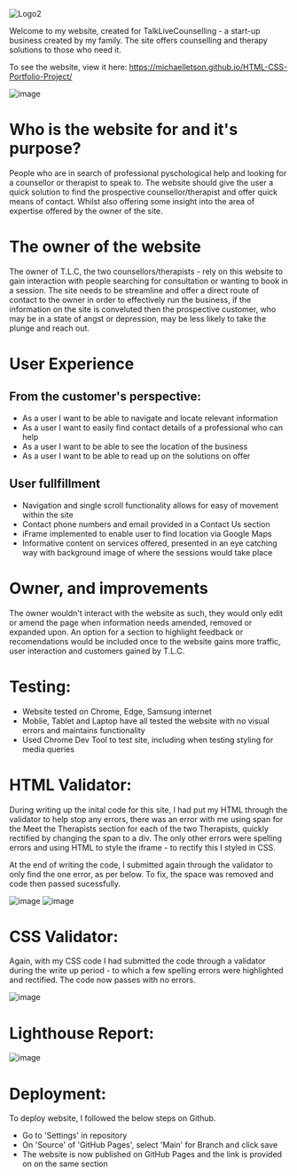 ![Logo2](https://user-images.githubusercontent.com/93741957/147664655-e3b6b478-7146-42b3-a4fb-b8b3feb1c57d.png)

Welcome to my website, created for TalkLiveCounselling - a start-up business created by my family. 
The site offers counselling and therapy solutions to those who need it.

To see the website, view it here: https://michaelletson.github.io/HTML-CSS-Portfolio-Project/ 

![image](https://user-images.githubusercontent.com/93741957/147678956-a1805889-af32-4b96-80b6-792f66e59244.png)

# Who is the website for and it's purpose? 

People who are in search of professional pyschological help and looking for a counsellor or therapist to speak to. The website should give the user a quick solution to find the prospective counsellor/therapist and offer quick means of contact. Whilst also offering some insight into the area of expertise offered by the owner of the site. 

# The owner of the website

The owner of T.L.C, the two counsellors/therapists - rely on this website to gain interaction with people searching for consultation or wanting to book in a session. The site needs to be streamline and offer a direct route of contact to the owner in order to effectively run the business, if the information on the site is conveluted then the prospective customer, who may be in a state of angst or depression, may be less likely to take the plunge and reach out.

# User Experience

## From the customer's perspective:

  - As a user I want to be able to navigate and locate relevant information
  - As a user I want to easily find contact details of a professional who can help
  - As a user I want to be able to see the location of the business
  - As a user I want to be able to read up on the solutions on offer


## User fullfillment

  - Navigation and single scroll functionality allows for easy of movement within the site
  - Contact phone numbers and email provided in a Contact Us section
  - iFrame implemented to enable user to find location via Google Maps
  - Informative content on services offered, presented in an eye catching way with background image of where the sessions would take place


# Owner, and improvements
The owner wouldn't interact with the website as such, they would only edit or amend the page when information needs amended, removed or expanded upon. 
An option for a section to highlight feedback or recomendations would be included once to the website gains more traffic, user interaction and customers gained by T.L.C.

# Testing:

  - Website tested on Chrome, Edge, Samsung internet
  - Moblie, Tablet and Laptop have all tested the website with no visual errors and maintains functionality
  - Used Chrome Dev Tool to test site, including when testing styling for media queries

# HTML Validator:

During writing up the inital code for this site, I had put my HTML through the validator to help stop any errors, there was an error with me using span for the Meet the Therapists section for each of the two Therapists, quickly rectified by changing the span to a div. The only other errors were spelling errors and using HTML to style the iframe - to rectify this I styled in CSS. 
  
 At the end of writing the code, I submitted again through the validator to only find the one error, as per below. To fix, the space was removed and code then passed sucessfully.

![image](https://user-images.githubusercontent.com/93741957/147665078-bb7128b2-8005-447c-8cbb-9f40a564837c.png)
![image](https://user-images.githubusercontent.com/93741957/147665848-4c099c60-82a5-4bf9-bb67-e697e3678060.png)

# CSS Validator:
  
Again, with my CSS code I had submitted the code through a validator during the write up period - to which a few spelling errors were highlighted and rectified. The code now passes with no errors. 

![image](https://user-images.githubusercontent.com/93741957/147666040-f4669d88-30ba-47b8-932d-40304f57cf36.png)

# Lighthouse Report:

![image](https://user-images.githubusercontent.com/93741957/147678419-20ade7b9-4c34-4770-b4c6-3a03d2e88e77.png)

# Deployment:

To deploy website, I followed the below steps on Github.

  - Go to 'Settings' in repository
  - On 'Source' of 'GitHub Pages', select 'Main' for Branch and click save
  - The website is now published on GitHub Pages and the link is provided on on the same section
